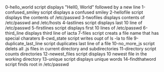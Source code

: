 0-hello_world script displays "Hell0, World" followed by a new line
1-confused_smiley script displays a confused smiley
2-hellofile script displays the contents of /etc/passwd
3-twofiles displays contents of /etc/passwd and /etc/hosts
4-lastlines script displays last 10 line of /etc/passwd
5-firstlines script displays first 10 lines of /etc/passwd
6-third_line displays third line of iacta
7-files script creats a file name that has special charaters
8-cwd_state script writes oupt of ls -la to file
9-duplicate_last_line script duplicates last line of a file
10-no_more_js script delets all .js files in current directory and subdirectories
11-directory script counts directories
12-newest_files script displays 10 newest file in the working directory
13-unique script displays unique words
14-findthatword script finds root in /etc/passwd
